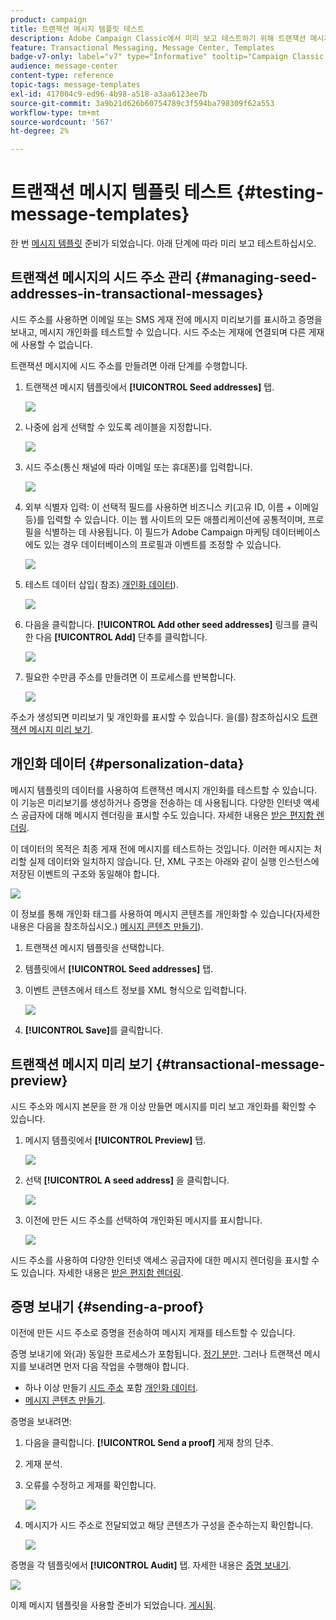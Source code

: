 ```yaml
---
product: campaign
title: 트랜잭션 메시지 템플릿 테스트
description: Adobe Campaign Classic에서 미리 보고 테스트하기 위해 트랜잭션 메시지의 시드 주소를 관리하는 방법을 알아봅니다
feature: Transactional Messaging, Message Center, Templates
badge-v7-only: label="v7" type="Informative" tooltip="Campaign Classic v7에만 적용됩니다."
audience: message-center
content-type: reference
topic-tags: message-templates
exl-id: 417004c9-ed96-4b98-a518-a3aa6123ee7b
source-git-commit: 3a9b21d626b60754789c3f594ba798309f62a553
workflow-type: tm+mt
source-wordcount: '567'
ht-degree: 2%

---
```


# 트랜잭션 메시지 템플릿 테스트 {#testing-message-templates}



한 번 [메시지 템플릿](../../message-center/using/creating-the-message-template.md) 준비가 되었습니다. 아래 단계에 따라 미리 보고 테스트하십시오.

## 트랜잭션 메시지의 시드 주소 관리 {#managing-seed-addresses-in-transactional-messages}

시드 주소를 사용하면 이메일 또는 SMS 게재 전에 메시지 미리보기를 표시하고 증명을 보내고, 메시지 개인화를 테스트할 수 있습니다. 시드 주소는 게재에 연결되며 다른 게재에 사용할 수 없습니다.

트랜잭션 메시지에 시드 주소를 만들려면 아래 단계를 수행합니다.

1. 트랜잭션 메시지 템플릿에서 **[!UICONTROL Seed addresses]** 탭.

   ![](assets/messagecenter_create_seedaddr_001.png)

1. 나중에 쉽게 선택할 수 있도록 레이블을 지정합니다.

   ![](assets/messagecenter_create_seedaddr_002.png)

1. 시드 주소(통신 채널에 따라 이메일 또는 휴대폰)를 입력합니다.

   ![](assets/messagecenter_create_seedaddr_003.png)

1. 외부 식별자 입력: 이 선택적 필드를 사용하면 비즈니스 키(고유 ID, 이름 + 이메일 등)를 입력할 수 있습니다. 이는 웹 사이트의 모든 애플리케이션에 공통적이며, 프로필을 식별하는 데 사용됩니다. 이 필드가 Adobe Campaign 마케팅 데이터베이스에도 있는 경우 데이터베이스의 프로필과 이벤트를 조정할 수 있습니다.

   ![](assets/messagecenter_create_seedaddr_003bis.png)

1. 테스트 데이터 삽입( 참조) [개인화 데이터](#personalization-data)).

   ![](assets/messagecenter_create_custo_001.png)

   <!--## Creating several seed addresses {#creating-several-seed-addresses}-->
1. 다음을 클릭합니다. **[!UICONTROL Add other seed addresses]** 링크를 클릭한 다음 **[!UICONTROL Add]** 단추를 클릭합니다.

   ![](assets/messagecenter_create_seedaddr_004.png)

   <!--1. Follow the configuration steps for a seed address detailed in the [Creating a seed address](#creating-a-seed-address) section.-->
1. 필요한 수만큼 주소를 만들려면 이 프로세스를 반복합니다.

   ![](assets/messagecenter_create_seedaddr_008.png)

주소가 생성되면 미리보기 및 개인화를 표시할 수 있습니다. 을(를) 참조하십시오 [트랜잭션 메시지 미리 보기](#transactional-message-preview).

## 개인화 데이터 {#personalization-data}

메시지 템플릿의 데이터를 사용하여 트랜잭션 메시지 개인화를 테스트할 수 있습니다. 이 기능은 미리보기를 생성하거나 증명을 전송하는 데 사용됩니다. 다양한 인터넷 액세스 공급자에 대해 메시지 렌더링을 표시할 수도 있습니다. 자세한 내용은 [받은 편지함 렌더링](../../delivery/using/inbox-rendering.md).

이 데이터의 목적은 최종 게재 전에 메시지를 테스트하는 것입니다. 이러한 메시지는 처리할 실제 데이터와 일치하지 않습니다. 단, XML 구조는 아래와 같이 실행 인스턴스에 저장된 이벤트의 구조와 동일해야 합니다.

![](assets/messagecenter_create_custo_006.png)

이 정보를 통해 개인화 태그를 사용하여 메시지 콘텐츠를 개인화할 수 있습니다(자세한 내용은 다음을 참조하십시오.) [메시지 콘텐츠 만들기](../../message-center/using/creating-the-message-template.md#creating-message-content)).

1. 트랜잭션 메시지 템플릿을 선택합니다.

1. 템플릿에서 **[!UICONTROL Seed addresses]** 탭.

1. 이벤트 콘텐츠에서 테스트 정보를 XML 형식으로 입력합니다.

   ![](assets/messagecenter_create_custo_001.png)

1. **[!UICONTROL Save]**&#x200B;를 클릭합니다.

## 트랜잭션 메시지 미리 보기 {#transactional-message-preview}

시드 주소와 메시지 본문을 한 개 이상 만들면 메시지를 미리 보고 개인화를 확인할 수 있습니다.

1. 메시지 템플릿에서 **[!UICONTROL Preview]** 탭.

   ![](assets/messagecenter_preview_001.png)

1. 선택 **[!UICONTROL A seed address]** 을 클릭합니다.

   ![](assets/messagecenter_preview_002.png)

1. 이전에 만든 시드 주소를 선택하여 개인화된 메시지를 표시합니다.

   ![](assets/messagecenter_create_seedaddr_009.png)

시드 주소를 사용하여 다양한 인터넷 액세스 공급자에 대한 메시지 렌더링을 표시할 수도 있습니다. 자세한 내용은 [받은 편지함 렌더링](../../delivery/using/inbox-rendering.md).

## 증명 보내기 {#sending-a-proof}

이전에 만든 시드 주소로 증명을 전송하여 메시지 게재를 테스트할 수 있습니다.

증명 보내기에 와(과) 동일한 프로세스가 포함됩니다. [정기 분만](../../delivery/using/steps-validating-the-delivery.md#sending-a-proof). 그러나 트랜잭션 메시지를 보내려면 먼저 다음 작업을 수행해야 합니다.

* 하나 이상 만들기 [시드 주소](#managing-seed-addresses-in-transactional-messages) 포함 [개인화 데이터](#personalization-data).
* [메시지 콘텐츠 만들기](../../message-center/using/creating-the-message-template.md#creating-message-content).

증명을 보내려면:

1. 다음을 클릭합니다. **[!UICONTROL Send a proof]** 게재 창의 단추.
1. 게재 분석.
1. 오류를 수정하고 게재를 확인합니다.

   ![](assets/messagecenter_send_proof_001.png)

1. 메시지가 시드 주소로 전달되었고 해당 콘텐츠가 구성을 준수하는지 확인합니다.

   ![](assets/messagecenter_send_proof_002.png)

증명을 각 템플릿에서 **[!UICONTROL Audit]** 탭. 자세한 내용은 [증명 보내기](../../delivery/using/steps-validating-the-delivery.md#sending-a-proof).

![](assets/messagecenter_send_proof_003.png)

이제 메시지 템플릿을 사용할 준비가 되었습니다. [게시됨](../../message-center/using/publishing-message-templates.md).